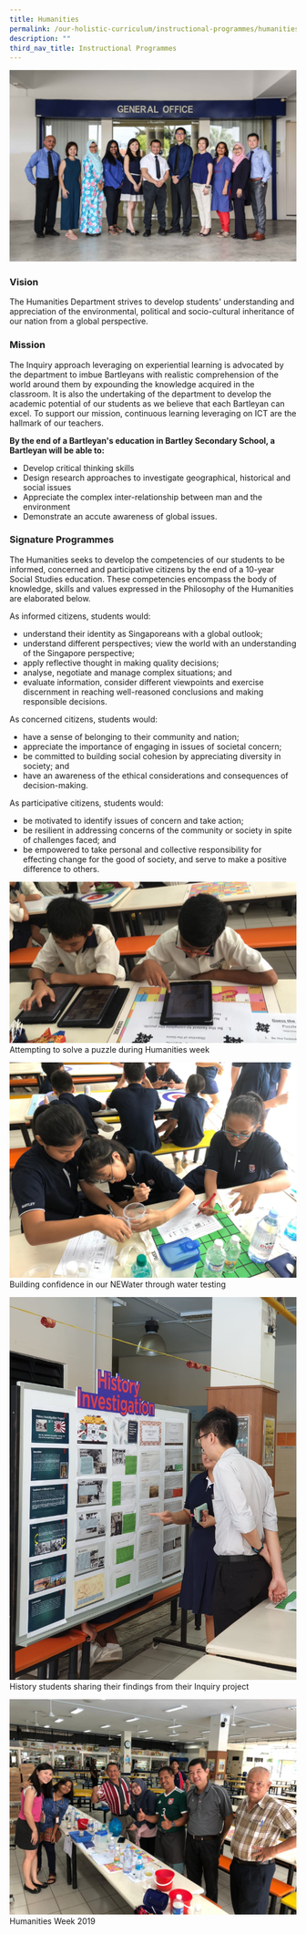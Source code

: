 ```yaml
---
title: Humanities
permalink: /our-holistic-curriculum/instructional-programmes/humanities
description: ""
third_nav_title: Instructional Programmes
---
```

![](/images/HUMANITIES-Formal.jpg)

### Vision
The Humanities Department strives to develop students'
understanding and appreciation of the environmental, political and socio-cultural inheritance of our nation from a global perspective.

### Mission
The Inquiry approach leveraging on experiential learning is advocated by the department to imbue Bartleyans with realistic comprehension of the world around them by expounding the knowledge acquired in the classroom. It is also the undertaking of the department to develop the academic potential of our students as we believe that each Bartleyan can excel. To support our mission, continuous learning leveraging on ICT are the hallmark of our teachers.

**By the end of a Bartleyan's education in Bartley Secondary School, a Bartleyan will be able to:**

* Develop critical thinking skills
* Design research approaches to investigate geographical, historical and social issues
* Appreciate the complex inter-relationship between man and the environment
* Demonstrate an accute awareness of global issues.

### Signature Programmes
The Humanities seeks to develop the competencies of our students to be informed, concerned and participative citizens by the end of a 10-year Social Studies education. These competencies encompass the body of knowledge, skills and values expressed in the Philosophy of the Humanities are elaborated below.

As informed citizens, students would:
* understand their identity as Singaporeans with a global outlook;
* understand different perspectives;
view the world with an understanding of the Singapore perspective;
* apply reflective thought in making quality decisions;
* analyse, negotiate and manage complex situations; and
* evaluate information, consider different viewpoints and exercise discernment in reaching well-reasoned conclusions and making responsible decisions.

As concerned citizens, students would:
* have a sense of belonging to their community and nation;
* appreciate the importance of engaging in issues of societal concern;
* be committed to building social cohesion by appreciating diversity in society; and
* have an awareness of the ethical considerations and consequences of decision-making.

As participative citizens, students would:
* be motivated to identify issues of concern and take action;
* be resilient in addressing concerns of the community or society in spite of challenges faced; and
* be empowered to take personal and collective responsibility for effecting change for the good of society, and serve to make a positive difference to others.

![](/images/Attempting%20to%20solve%20a%20puzzle%20during%20Humanities%20week.jpeg)
Attempting to solve a puzzle during Humanities week

![](/images/Building%20confidence%20in%20our%20NEWater%20through%20water%20testing.jpeg)
Building confidence in our NEWater through water testing

![](/images/History%20students%20sharing%20their%20findings%20from%20their%20Inquiry%20project.jpeg)
History students sharing their findings from their Inquiry project

![](/images/Humanities%20Week%202019.jpeg) 
Humanities Week 2019